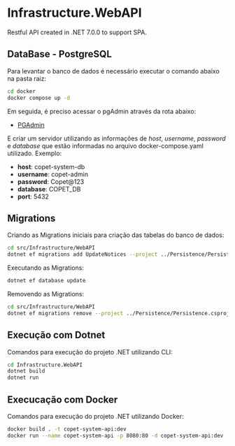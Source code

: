 # Infrastructure.WebAPI

Restful API created in .NET 7.0.0 to support SPA.

## DataBase - PostgreSQL

Para levantar o banco de dados é necessário executar o comando abaixo na pasta raiz:

```bash
cd docker
docker compose up -d
```

Em seguida, é preciso acessar o pgAdmin através da rota abaixo:

- [PGAdmin](http://localhost:16543/browser)

E criar um servidor utilizando as informações de _host_, _username_, _password_ e _database_ que estão informadas no arquivo docker-compose.yaml utilizado.
Exemplo:

- **host**: copet-system-db
- **username**: copet-admin
- **password**: Copet@123
- **database**: COPET_DB
- **port**: 5432

## Migrations

Criando as Migrations iniciais para criação das tabelas do banco de dados:

```bash
cd src/Infrastructure/WebAPI
dotnet ef migrations add UpdateNotices --project ../Persistence/Persistence.csproj
```

Executando as Migrations:

```bash
dotnet ef database update
```

Removendo as Migrations:

```bash
cd src/Infrastructure/WebAPI
dotnet ef migrations remove --project ../Persistence/Persistence.csproj
```

## Execução com Dotnet

Comandos para execução do projeto .NET utilizando CLI:

```bash
cd Infrastructure.WebAPI
dotnet build
dotnet run
```

## Execucação com Docker

Comandos para execução do projeto .NET utilizando Docker:

```bash
docker build . -t copet-system-api:dev
docker run --name copet-system-api -p 8080:80 -d copet-system-api:dev
```

